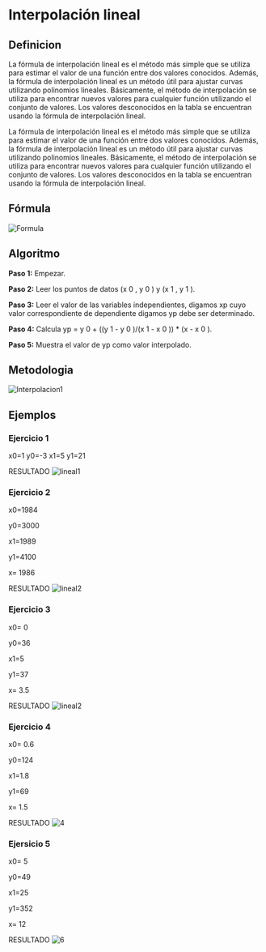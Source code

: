 # Interpolación lineal

## Definicion 

La fórmula de interpolación lineal es el método más simple que se utiliza para estimar el valor de una función entre dos valores conocidos. Además, la fórmula de interpolación lineal es un método útil para ajustar curvas utilizando polinomios lineales. Básicamente, el método de interpolación se utiliza para encontrar nuevos valores para cualquier función utilizando el conjunto de valores. Los valores desconocidos en la tabla se encuentran usando la fórmula de interpolación lineal.

La fórmula de interpolación lineal es el método más simple que se utiliza para estimar el valor de una función entre dos valores conocidos. Además, la fórmula de interpolación lineal es un método útil para ajustar curvas utilizando polinomios lineales. Básicamente, el método de interpolación se utiliza para encontrar nuevos valores para cualquier función utilizando el conjunto de valores. Los valores desconocidos en la tabla se encuentran usando la fórmula de interpolación lineal.

## Fórmula
![Formula](https://encrypted-tbn0.gstatic.com/images?q=tbn:ANd9GcQcdgJkeZFq65sgSuHEB_7nEooMkJ1sWJTqF3uidUKv&s)

## Algoritmo
**Paso 1:** Empezar.

**Paso 2:** Leer los puntos de datos (x 0 , y 0 ) y (x 1 , y 1 ).

**Paso 3:** Leer el valor de las variables independientes, digamos xp cuyo valor correspondiente de dependiente digamos yp debe ser determinado.

**Paso 4:** Calcula yp = y 0 + ((y 1 - y 0 )/(x 1 - x 0 )) * (x - x 0 ).

**Paso 5:** Muestra el valor de yp como valor interpolado.

## Metodologia 
![Interpolacion1](https://github.com/Mexta46/Metodos_Numericos/assets/169117716/355c8eb8-b81c-4702-a28a-c620753208d9)  

## Ejemplos 

### Ejercicio 1

x0=1
y0=-3
x1=5
y1=21

RESULTADO
![lineal1](https://github.com/Mexta46/Metodos_Numericos/assets/169117716/149a42ce-59bd-4ee9-b281-81b5d150a15a)

### Ejercicio 2

x0=1984

y0=3000

x1=1989

y1=4100

x= 1986

RESULTADO
![lineal2](https://github.com/Mexta46/Metodos_Numericos/assets/169117716/3296940d-1881-4322-8c69-246430524280)

### Ejercicio 3 

x0= 0

y0=36

x1=5

y1=37

x= 3.5

RESULTADO
![lineal2](https://github.com/Mexta46/Metodos_Numericos/assets/169117716/4f8b007b-8f77-49db-82f3-602991185d1b)

### Ejercicio 4 

x0= 0.6

y0=124

x1=1.8

y1=69

x= 1.5

RESULTADO
![4](https://github.com/Mexta46/Metodos_Numericos/assets/169117716/fcfc88d3-bcfb-4df4-8a2d-81d7d62423f1)

### Ejersicio 5 

x0= 5

y0=49

x1=25

y1=352

x= 12

RESULTADO
![6](https://github.com/Mexta46/Metodos_Numericos/assets/169117716/4e3cd1cb-58c3-48b3-9e40-912aaa2ec066)


